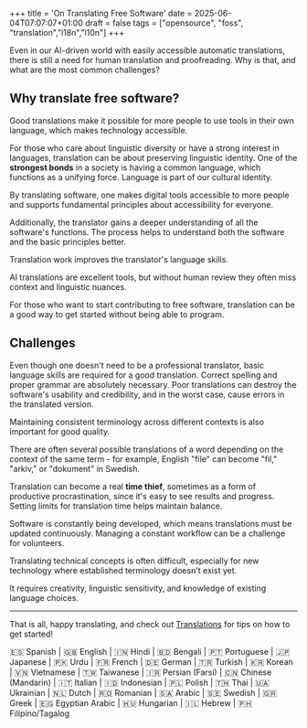 +++
title = 'On Translating Free Software'
date = 2025-06-04T07:07:07+01:00
draft = false
tags = ["opensource", "foss", "translation","l18n","l10n"]
+++

Even in our AI-driven world with easily accessible automatic translations, there is still a need for human translation and proofreading.
Why is that, and what are the most common challenges?

## Why translate free software?

Good translations make it possible for more people to use tools in their own language, which makes technology accessible.

For those who care about linguistic diversity or have a strong interest in languages, translation can be about preserving linguistic identity.
One of the **strongest bonds** in a society is having a common language, which functions as a unifying force.
Language is part of our cultural identity.

By translating software, one makes digital tools accessible to more people and supports fundamental principles about accessibility for everyone.

Additionally, the translator gains a deeper understanding of all the software's functions.
The process helps to understand both the software and the basic principles better.

Translation work improves the translator's language skills.

AI translations are excellent tools, but without human review they often miss context and linguistic nuances.

For those who want to start contributing to free software, translation can be a good way to get started without being able to program.

## Challenges

Even though one doesn't need to be a professional translator, basic language skills are required for a good translation.
Correct spelling and proper grammar are absolutely necessary.
Poor translations can destroy the software's usability and credibility, and in the worst case, cause errors in the translated version.

Maintaining consistent terminology across different contexts is also important for good quality.

There are often several possible translations of a word depending on the context of the same term - for example, English "file" can become "fil," "arkiv," or "dokument" in Swedish.

Translation can become a real **time thief**, sometimes as a form of productive procrastination, since it's easy to see results and progress.
Setting limits for translation time helps maintain balance.

Software is constantly being developed, which means translations must be updated continuously.
Managing a constant workflow can be a challenge for volunteers.

Translating technical concepts is often difficult, especially for new technology where established terminology doesn't exist yet.

It requires creativity, linguistic sensitivity, and knowledge of existing language choices.

---

That is all, happy translating, and check out [Translations](/translations) for tips on how to get started!


🇪🇸 Spanish | 🇬🇧 English | 🇮🇳 Hindi | 🇧🇩 Bengali | 🇵🇹 Portuguese | 🇯🇵 Japanese | 🇵🇰 Urdu | 🇫🇷 French | 🇩🇪 German | 🇹🇷 Turkish | 🇰🇷 Korean | 🇻🇳 Vietnamese | 🇹🇼 Taiwanese | 🇮🇷 Persian (Farsi) | 🇨🇳 Chinese (Mandarin) | 🇮🇹 Italian | 🇮🇩 Indonesian | 🇵🇱 Polish | 🇹🇭 Thai | 🇺🇦 Ukrainian | 🇳🇱 Dutch | 🇷🇴 Romanian | 🇸🇦 Arabic | 🇸🇪 Swedish | 🇬🇷 Greek | 🇪🇬 Egyptian Arabic | 🇭🇺 Hungarian | 🇮🇱 Hebrew | 🇵🇭 Filipino/Tagalog
